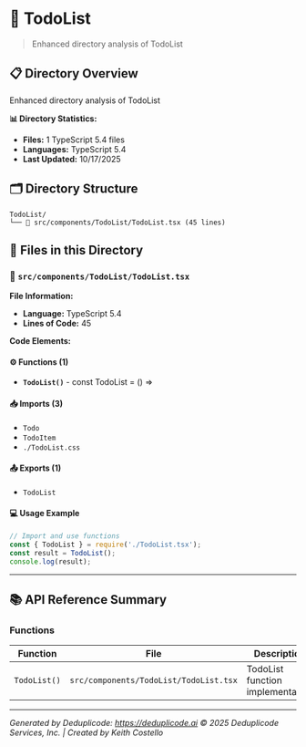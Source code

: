# 📁 TodoList

> Enhanced directory analysis of TodoList

## 📋 Directory Overview

Enhanced directory analysis of TodoList

**📊 Directory Statistics:**
- **Files:** 1 TypeScript 5.4 files
- **Languages:** TypeScript 5.4
- **Last Updated:** 10/17/2025

## 🗂 Directory Structure

```
TodoList/
└── 📄 src/components/TodoList/TodoList.tsx (45 lines)
```

## 🎯 Files in this Directory

### 📄 `src/components/TodoList/TodoList.tsx`
**File Information:**
- **Language:** TypeScript 5.4
- **Lines of Code:** 45

**Code Elements:**

#### ⚙️ Functions (1)
- **`TodoList()`** - const TodoList = () =>

#### 📥 Imports (3)
- `Todo`
- `TodoItem`
- `./TodoList.css`

#### 📤 Exports (1)
- `TodoList`

#### 💻 Usage Example
```ts
// Import and use functions
const { TodoList } = require('./TodoList.tsx');
const result = TodoList();
console.log(result);
```

---

## 📚 API Reference Summary

### Functions
| Function | File | Description |
|----------|------|-------------|
| `TodoList()` | `src/components/TodoList/TodoList.tsx` | TodoList function implementation |

---

*Generated by Deduplicode: https://deduplicode.ai*
*© 2025 Deduplicode Services, Inc. | Created by Keith Costello*
